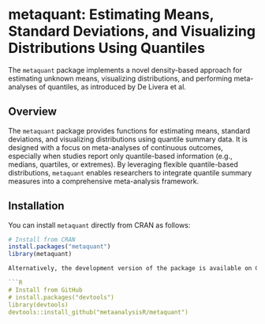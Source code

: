 # metaquant: Estimating Means, Standard Deviations, and Visualizing Distributions Using Quantiles

The `metaquant` package implements a novel density-based approach for estimating unknown means, visualizing distributions, and performing meta-analyses of quantiles, as introduced by De Livera et al.

## Overview

The `metaquant` package provides functions for estimating means, standard deviations, and visualizing distributions using quantile summary data. It is designed with a focus on meta-analyses of continuous outcomes, especially when studies report only quantile-based information (e.g., medians, quartiles, or extremes). By leveraging flexible quantile-based distributions, `metaquant` enables researchers to integrate quantile summary measures into a comprehensive meta-analysis framework.

## Installation

You can install  `metaquant` directly from CRAN as follows:
```R
# Install from CRAN
install.packages("metaquant")
library(metaquant)

Alternatively, the development version of the package is available on GitHub. To install this version, the user needs to ensure that Rtools has been installed and integrated beforehand.

```R
# Install from GitHub
# install.packages("devtools")
library(devtools)
devtools::install_github("metaanalysisR/metaquant")
